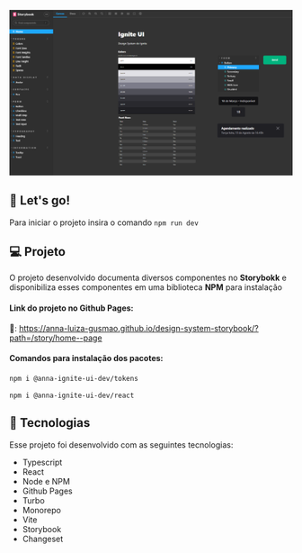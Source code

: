 ![Capa](./.github/capa.png)

## 🎉 Let's go!

Para iniciar o projeto insira o comando <code>npm run dev</code>


## 💻 Projeto

O projeto desenvolvido documenta diversos componentes no <strong>Storybokk</strong> e disponibiliza esses componentes em uma biblioteca <strong>NPM</strong> para instalação


#### Link do projeto no Github Pages: 
🔗: https://anna-luiza-gusmao.github.io/design-system-storybook/?path=/story/home--page


#### Comandos para instalação dos pacotes:
```
npm i @anna-ignite-ui-dev/tokens
```
```
npm i @anna-ignite-ui-dev/react
```


## 🚀 Tecnologias

Esse projeto foi desenvolvido com as seguintes tecnologias:

- Typescript
- React
- Node e NPM
- Github Pages
- Turbo
- Monorepo
- Vite
- Storybook
- Changeset